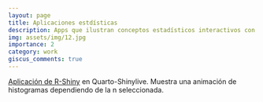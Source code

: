 ```yaml
---
layout: page
title: Aplicaciones estdísticas
description: Apps que ilustran conceptos estadísticos interactivos con R
img: assets/img/12.jpg
importance: 2
category: work
giscus_comments: true
---
```


[Aplicación de R-Shiny](https://santi-rios.github.io/r-shinylive-histograma/) en Quarto-Shinylive. Muestra una animación de histogramas dependiendo de la n seleccionada.